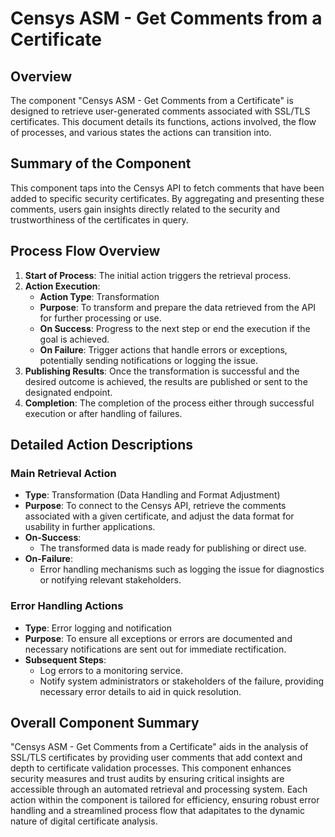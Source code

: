 # Censys ASM - Get Comments from a Certificate

## Overview
The component "Censys ASM - Get Comments from a Certificate" is designed to retrieve user-generated comments associated with SSL/TLS certificates. This document details its functions, actions involved, the flow of processes, and various states the actions can transition into.

## Summary of the Component
This component taps into the Censys API to fetch comments that have been added to specific security certificates. By aggregating and presenting these comments, users gain insights directly related to the security and trustworthiness of the certificates in query.

## Process Flow Overview
1. **Start of Process**: The initial action triggers the retrieval process.
2. **Action Execution**:
   - **Action Type**: Transformation
   - **Purpose**: To transform and prepare the data retrieved from the API for further processing or use.
   - **On Success**: Progress to the next step or end the execution if the goal is achieved.
   - **On Failure**: Trigger actions that handle errors or exceptions, potentially sending notifications or logging the issue.
3. **Publishing Results**: Once the transformation is successful and the desired outcome is achieved, the results are published or sent to the designated endpoint.
4. **Completion**: The completion of the process either through successful execution or after handling of failures.

## Detailed Action Descriptions
### Main Retrieval Action
- **Type**: Transformation (Data Handling and Format Adjustment)
- **Purpose**: To connect to the Censys API, retrieve the comments associated with a given certificate, and adjust the data format for usability in further applications.
- **On-Success**:
   - The transformed data is made ready for publishing or direct use.
- **On-Failure**:
   - Error handling mechanisms such as logging the issue for diagnostics or notifying relevant stakeholders.

### Error Handling Actions
- **Type**: Error logging and notification
- **Purpose**: To ensure all exceptions or errors are documented and necessary notifications are sent out for immediate rectification.
- **Subsequent Steps**:
   - Log errors to a monitoring service.
   - Notify system administrators or stakeholders of the failure, providing necessary error details to aid in quick resolution.

## Overall Component Summary
"Censys ASM - Get Comments from a Certificate" aids in the analysis of SSL/TLS certificates by providing user comments that add context and depth to certificate validation processes. This component enhances security measures and trust audits by ensuring critical insights are accessible through an automated retrieval and processing system. Each action within the component is tailored for efficiency, ensuring robust error handling and a streamlined process flow that adapitates to the dynamic nature of digital certificate analysis.

